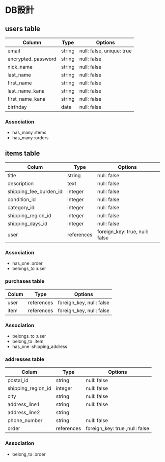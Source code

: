 # DB設計

## users table

 | Column             | Type       | Options                    |
 |--------------------|------------|----------------------------|
 | email              | string     | null: false, unique: true  |
 | encrypted_password | string     | null: false                |
 | nick_name          | string     | null: false                |
 | last_name          | string     | null: false                |
 | first_name         | string     | null: false                |
 | last_name_kana     | string     | null: false                |
 | first_name_kana    | string     | null: false                |
 | birthday          | date       | null: false                |


 ### Association

 * has_many :items
 * has_many :orders
 

 ## items table

 | Colum             | Type        | Options                     |
 |-------------------|-------------|-----------------------------|
 | title             | string      | null: false                 |
 | description       | text        | null: false                 |
 | shipping_fee_burden_id| integer | null: false                 |
 | condition_id      | integer     | null: false                 |
 | category_id	     | integer     | null: false                 |
 | shipping_region_id| integer     | null: false                 |
 | shipping_days_id  | integer     | null: false                 |
 | user              | references  | foreign_key: true, null: false|
 ### Association

* has_one :order
* belongs_to :user


### purchases table

| Colum             | Type        | Options                     |
|-------------------|-------------|-----------------------------|
| user              | references  | foreign_key, null: false    |
| item              | references  | foreign_key,  null: false   |

### Association

* belongs_to :user
* belong_to :item
* has_one :shipping_address

### addresses table

| Colum             | Type        | Options                     |
|-------------------|-------------|-----------------------------|
| postal_id         | string      | null: false                 |
| shipping_region_id| integer     | null: false                 |
| city              | string      | null: false                 |
| address_line1     | string      | null: false                 |
| address_line2     | string      |                             |
| phone_number      | string      | null: false                 | 
| order             | references  | foreign_key: true ,null: false|


 ### Association

* belong_to :order
